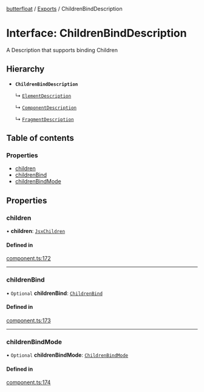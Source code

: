 [butterfloat](../README.md) / [Exports](../modules.md) / ChildrenBindDescription

# Interface: ChildrenBindDescription

A Description that supports binding Children

## Hierarchy

- **`ChildrenBindDescription`**

  ↳ [`ElementDescription`](ElementDescription.md)

  ↳ [`ComponentDescription`](ComponentDescription.md)

  ↳ [`FragmentDescription`](FragmentDescription.md)

## Table of contents

### Properties

- [children](ChildrenBindDescription.md#children)
- [childrenBind](ChildrenBindDescription.md#childrenbind)
- [childrenBindMode](ChildrenBindDescription.md#childrenbindmode)

## Properties

### children

• **children**: [`JsxChildren`](../modules.md#jsxchildren)

#### Defined in

[component.ts:172](https://github.com/WorldMaker/butterfloat/blob/51a08e2/component.ts#L172)

___

### childrenBind

• `Optional` **childrenBind**: [`ChildrenBind`](../modules.md#childrenbind)

#### Defined in

[component.ts:173](https://github.com/WorldMaker/butterfloat/blob/51a08e2/component.ts#L173)

___

### childrenBindMode

• `Optional` **childrenBindMode**: [`ChildrenBindMode`](../modules.md#childrenbindmode)

#### Defined in

[component.ts:174](https://github.com/WorldMaker/butterfloat/blob/51a08e2/component.ts#L174)
